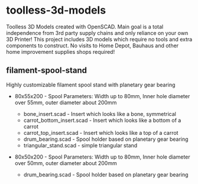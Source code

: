 # toolless-3d-models

Toolless 3D Models created with OpenSCAD.
Main goal is a total independence from 3rd party supply chains and only reliance on your own 3D Printer!
This project includes 3D models which require no tools and extra components to construct.
No visits to Home Depot, Bauhaus and other home improvement supplies shops required!

## filament-spool-stand
Highly customizable filament spool stand with planetary gear bearing

- 80x55x200 - Spool Parameters: Width up to 80mm, Inner hole diameter over 55mm, outer diameter about 200mm
  - bone_insert.scad - Insert which looks like a bone, symmetrical
  - carrot_bottom_insert.scad - Insert which looks like a bottom of a carrot
  - carrot_top_insert.scad - Insert which looks like a top of a carrot
  - drum_bearing.scad - Spool holder based on planetary gear bearing
  - triangular_stand.scad - simple triangular stand

- 80x50x200 - Spool Parameters: Width up to 80mm, Inner hole diameter over 50mm, outer diameter about 200mm
  - drum_bearing.scad - Spool holder based on planetary gear bearing
